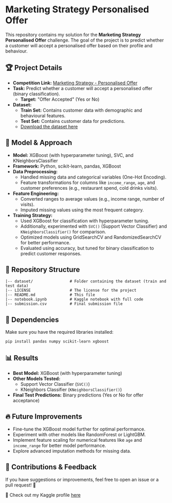 # Marketing Strategy Personalised Offer

This repository contains my solution for the **Marketing Strategy Personalised Offer** challenge. The goal of the project is to predict whether a customer will accept a personalised offer based on their profile and behaviour.

## 🏆 Project Details
- **Competition Link:** [Marketing Strategy - Personalised Offer](https://www.kaggle.com/competitions/marketing-strategy-personalised-offer)
- **Task:** Predict whether a customer will accept a personalised offer (binary classification).
  - **Target:** "Offer Accepted" (Yes or No)
- **Dataset:**
  - **Train Set:** Contains customer data with demographic and behavioural features.
  - **Test Set:** Contains customer data for predictions.
  - [Download the dataset here](https://www.kaggle.com/competitions/marketing-strategy-personalised-offer/data)

## 🚀 Model & Approach
- **Model:** XGBoost (with hyperparameter tuning), SVC, and KNeighborsClassifier
- **Framework:** Python, scikit-learn, pandas, XGBoost
- **Data Preprocessing:**
  - Handled missing data and categorical variables (One-Hot Encoding).
  - Feature transformations for columns like `income_range`, `age`, and customer preferences (e.g., restaurant spend, cold drinks visits).
- **Feature Engineering:**
  - Converted ranges to average values (e.g., income range, number of visits).
  - Imputed missing values using the most frequent category.
- **Training Strategy:**
  - Used XGBoost for classification with hyperparameter tuning.
  - Additionally, experimented with `SVC()` (Support Vector Classifier) and `KNeighborsClassifier()` for comparison.
  - Optimized models using GridSearchCV and RandomizedSearchCV for better performance.
  - Evaluated using accuracy, but tuned for binary classification to predict customer responses.

## 📂 Repository Structure
```
|-- dataset/                # Folder containing the dataset (train and test data)
|-- LICENSE                 # The license for the project
|-- README.md               # This file
|-- notebook.ipynb          # Kaggle notebook with full code
|-- submission.csv          # Final submission file
```

## 📌 Dependencies
Make sure you have the required libraries installed:
```bash
pip install pandas numpy scikit-learn xgboost
```

## 📊 Results
- **Best Model:** XGBoost (with hyperparameter tuning)
- **Other Models Tested:**
  - Support Vector Classifier (`SVC()`)
  - KNeighbors Classifier (`KNeighborsClassifier()`)
- **Final Test Predictions:** Binary predictions (Yes or No for offer acceptance)

## 🔥 Future Improvements
- Fine-tune the XGBoost model further for optimal performance.
- Experiment with other models like RandomForest or LightGBM.
- Implement feature scaling for numerical features like `age` and `income_range` for better model performance.
- Explore advanced imputation methods for missing data.

## 🤝 Contributions & Feedback
If you have suggestions or improvements, feel free to open an issue or a pull request! 🚀

📍 Check out my Kaggle profile [here](https://www.kaggle.com/canisqmisra)
